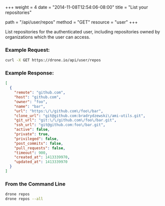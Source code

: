 +++
weight = 4
date = "2014-11-08T12:54:06-08:00"
title = "List your repositories"

path = "/api/user/repos"
method = "GET"
resource = "user"
+++

List repositories for the authenticated user, including repositories owned
by organizations which the user can access.

### Example Request:

```bash
curl -X GET https://drone.io/api/user/repos
```

### Example Response:

```json
[
  {
    "remote": "github.com",
    "host": "github.com",
    "owner": "foo",
    "name": "bar",
    "url": "https:\/\/github.com\/foo\/bar",
    "clone_url": "git@github.com:bradrydzewski\/ami-utils.git",
    "git_url": "git:\/\/github.com\/foo\/bar.git",
    "ssh_url": "git@github.com:foo\/bar.git",
    "active": false,
    "private": true,
    "privileged": false,
    "post_commits": false,
    "pull_requests": false,
    "timeout": 900,
    "created_at": 1413339970,
    "updated_at": 1413339970
  }
]
```

### From the Command Line

```bash
drone repos
drone repos --all
```